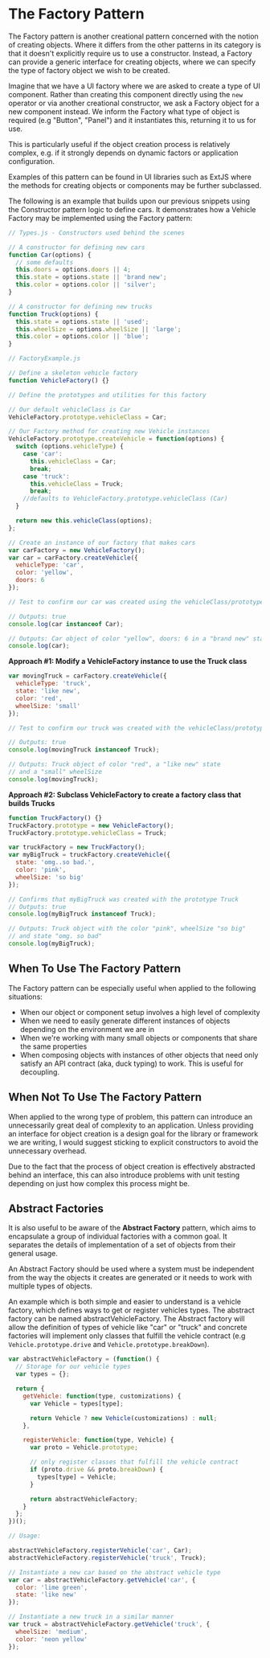 # The Factory Pattern

The Factory pattern is another creational pattern concerned with the notion of creating objects. Where it differs from the other patterns in its category is that it doesn't explicitly require us to use a constructor. Instead, a Factory can provide a generic interface for creating objects, where we can specify the type of factory object we wish to be created.

Imagine that we have a UI factory where we are asked to create a type of UI component. Rather than creating this component directly using the `new` operator or via another creational constructor, we ask a Factory object for a new component instead. We inform the Factory what type of object is required (e.g "Button", "Panel") and it instantiates this, returning it to us for use.

This is particularly useful if the object creation process is relatively complex, e.g. if it strongly depends on dynamic factors or application configuration.

Examples of this pattern can be found in UI libraries such as ExtJS where the methods for creating objects or components may be further subclassed.

The following is an example that builds upon our previous snippets using the Constructor pattern logic to define cars. It demonstrates how a Vehicle Factory may be implemented using the Factory pattern:

```js
// Types.js - Constructors used behind the scenes

// A constructor for defining new cars
function Car(options) {
  // some defaults
  this.doors = options.doors || 4;
  this.state = options.state || 'brand new';
  this.color = options.color || 'silver';
}

// A constructor for defining new trucks
function Truck(options) {
  this.state = options.state || 'used';
  this.wheelSize = options.wheelSize || 'large';
  this.color = options.color || 'blue';
}

// FactoryExample.js

// Define a skeleton vehicle factory
function VehicleFactory() {}

// Define the prototypes and utilities for this factory

// Our default vehicleClass is Car
VehicleFactory.prototype.vehicleClass = Car;

// Our Factory method for creating new Vehicle instances
VehicleFactory.prototype.createVehicle = function(options) {
  switch (options.vehicleType) {
    case 'car':
      this.vehicleClass = Car;
      break;
    case 'truck':
      this.vehicleClass = Truck;
      break;
    //defaults to VehicleFactory.prototype.vehicleClass (Car)
  }

  return new this.vehicleClass(options);
};

// Create an instance of our factory that makes cars
var carFactory = new VehicleFactory();
var car = carFactory.createVehicle({
  vehicleType: 'car',
  color: 'yellow',
  doors: 6
});

// Test to confirm our car was created using the vehicleClass/prototype Car

// Outputs: true
console.log(car instanceof Car);

// Outputs: Car object of color "yellow", doors: 6 in a "brand new" state
console.log(car);
```

**Approach #1: Modify a VehicleFactory instance to use the Truck class**

```js
var movingTruck = carFactory.createVehicle({
  vehicleType: 'truck',
  state: 'like new',
  color: 'red',
  wheelSize: 'small'
});

// Test to confirm our truck was created with the vehicleClass/prototype Truck

// Outputs: true
console.log(movingTruck instanceof Truck);

// Outputs: Truck object of color "red", a "like new" state
// and a "small" wheelSize
console.log(movingTruck);
```

**Approach #2: Subclass VehicleFactory to create a factory class that builds Trucks**

```js
function TruckFactory() {}
TruckFactory.prototype = new VehicleFactory();
TruckFactory.prototype.vehicleClass = Truck;

var truckFactory = new TruckFactory();
var myBigTruck = truckFactory.createVehicle({
  state: 'omg..so bad.',
  color: 'pink',
  wheelSize: 'so big'
});

// Confirms that myBigTruck was created with the prototype Truck
// Outputs: true
console.log(myBigTruck instanceof Truck);

// Outputs: Truck object with the color "pink", wheelSize "so big"
// and state "omg. so bad"
console.log(myBigTruck);
```

## When To Use The Factory Pattern

The Factory pattern can be especially useful when applied to the following situations:

- When our object or component setup involves a high level of complexity
- When we need to easily generate different instances of objects depending on the environment we are in
- When we're working with many small objects or components that share the same properties
- When composing objects with instances of other objects that need only satisfy an API contract (aka, duck typing) to work. This is useful for decoupling.

## When Not To Use The Factory Pattern

When applied to the wrong type of problem, this pattern can introduce an unnecessarily great deal of complexity to an application. Unless providing an interface for object creation is a design goal for the library or framework we are writing, I would suggest sticking to explicit constructors to avoid the unnecessary overhead.

Due to the fact that the process of object creation is effectively abstracted behind an interface, this can also introduce problems with unit testing depending on just how complex this process might be.

## Abstract Factories

It is also useful to be aware of the **Abstract Factory** pattern, which aims to encapsulate a group of individual factories with a common goal. It separates the details of implementation of a set of objects from their general usage.

An Abstract Factory should be used where a system must be independent from the way the objects it creates are generated or it needs to work with multiple types of objects.

An example which is both simple and easier to understand is a vehicle factory, which defines ways to get or register vehicles types. The abstract factory can be named abstractVehicleFactory. The Abstract factory will allow the definition of types of vehicle like "car" or "truck" and concrete factories will implement only classes that fulfill the vehicle contract (e.g `Vehicle.prototype.drive` and `Vehicle.prototype.breakDown`).

```js
var abstractVehicleFactory = (function() {
  // Storage for our vehicle types
  var types = {};

  return {
    getVehicle: function(type, customizations) {
      var Vehicle = types[type];

      return Vehicle ? new Vehicle(customizations) : null;
    },

    registerVehicle: function(type, Vehicle) {
      var proto = Vehicle.prototype;

      // only register classes that fulfill the vehicle contract
      if (proto.drive && proto.breakDown) {
        types[type] = Vehicle;
      }

      return abstractVehicleFactory;
    }
  };
})();

// Usage:

abstractVehicleFactory.registerVehicle('car', Car);
abstractVehicleFactory.registerVehicle('truck', Truck);

// Instantiate a new car based on the abstract vehicle type
var car = abstractVehicleFactory.getVehicle('car', {
  color: 'lime green',
  state: 'like new'
});

// Instantiate a new truck in a similar manner
var truck = abstractVehicleFactory.getVehicle('truck', {
  wheelSize: 'medium',
  color: 'neon yellow'
});
```
